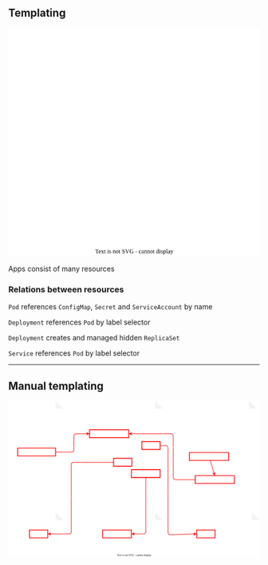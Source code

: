 ## Templating

![](120_kubernetes/templating/app.drawio.svg) <!-- .element: style="float: right; margin-left: 0.5em; width: 40%;" -->

Apps consist of many resources

### Relations between resources

`Pod` references `ConfigMap`, `Secret` and `ServiceAccount` by name

`Deployment` references `Pod` by label selector

`Deployment` creates and managed hidden `ReplicaSet`

`Service` references `Pod` by label selector

---

## Manual templating

![](120_kubernetes/templating/manifests-small.drawio.svg) <!-- .element: style="width: 85%;" -->
